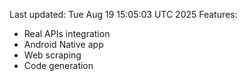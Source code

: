 Last updated: Tue Aug 19 15:05:03 UTC 2025
Features:
- Real APIs integration
- Android Native app
- Web scraping
- Code generation
